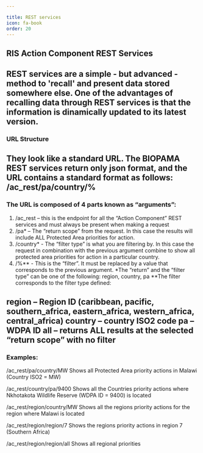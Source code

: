 ```yaml
---

title: REST services
icon: fa-book
order: 20
---
```


## RIS Action Component REST Services
REST services are a simple - but advanced - method to 'recall' and present data stored somewhere else. One of the advantages of recalling data through REST services is that the information is dinamically updated to its latest version. 
----

### URL Structure
They look like a standard URL. 
The BIOPAMA REST services return only json format, and the URL contains a standard format as follows:
/ac_rest/pa/country/%
----

### The URL is composed of 4 parts known as “arguments”:
1.	/ac_rest – this is the endpoint for all the “Action Component” REST services and must always be present when making a request
1.	/pa* – The “return scope” from the request. In this case the results will include ALL Protected Area priorities for action. 
1.	/country* - The “filter type” is what you are filtering by. In this case the request in combination with the previous argument combine to show all protected area priorities for action in a particular country.
1.	/%** - This is the “filter”. It must be replaced by a value that corresponds to the previous argument.
*The “return” and the “filter type” can be one of the following: region, country, pa
**The filter corresponds to the filter type defined:

region – Region ID (caribbean, pacific, southern_africa, eastern_africa, western_africa, central_africa)
country – country ISO2 code
pa – WDPA ID
all – returns ALL results at the selected “return scope” with no filter
----

### Examples:
/ac_rest/pa/country/MW
Shows all Protected Area priority actions in Malawi (Country ISO2 = MW)

/ac_rest/country/pa/9400
Shows all the Countries priority actions where Nkhotakota Wildlife Reserve (WDPA ID = 9400) is located

/ac_rest/region/country/MW
Shows all the regions priority actions for the region where Malawi is located 

/ac_rest/region/region/7
Shows the regions priority actions in region 7 (Southern Africa)

/ac_rest/region/region/all
Shows all regional priorities
